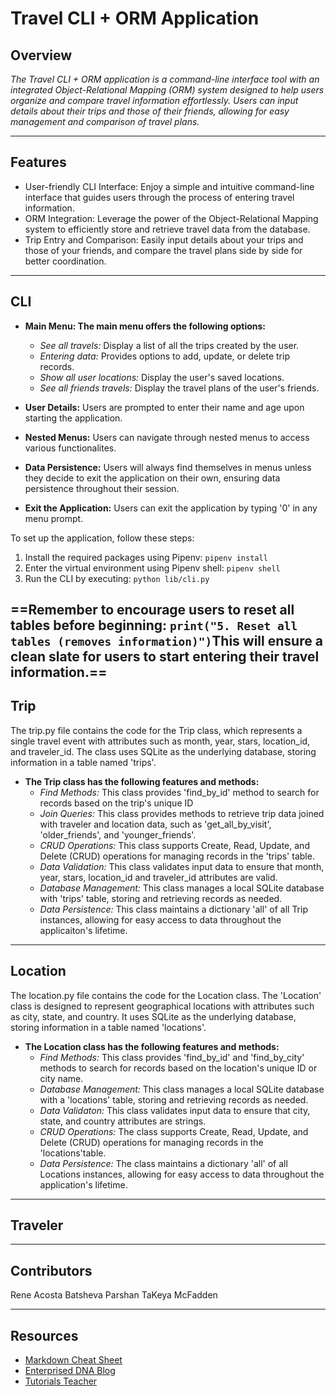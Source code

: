 # Travel CLI + ORM Application

## Overview

*The Travel CLI + ORM application is a command-line interface tool with an integrated Object-Relational Mapping (ORM) system designed to help users organize and compare travel information effortlessly. Users can input details about their trips and those of their friends, allowing for easy management and comparison of travel plans.*


---

## Features

- User-friendly CLI Interface: Enjoy a simple and intuitive command-line interface that guides users through the process of entering travel information.
- ORM Integration: Leverage the power of the Object-Relational Mapping system to efficiently store and retrieve travel data from the database.
- Trip Entry and Comparison: Easily input details about your trips and those of your friends, and compare the travel plans side by side for better coordination.

---

## CLI

- **Main Menu: The main menu offers the following options:**
  - *See all travels:* Display a list of all the trips created by the user.
  - *Entering data:* Provides options to add, update, or delete trip records.
  - *Show all user locations:* Display the user's saved locations.
  - *See all friends travels:* Display the travel plans of the user's friends.

- **User Details:** Users are prompted to enter their name and age upon starting the application.
- **Nested Menus:** Users can navigate through nested menus to access various functionalites.
- **Data Persistence:** Users will always find themselves in menus unless they decide to exit the application on their own, ensuring data persistence throughout their session.
- **Exit the Application:** Users can exit the application by typing '0' in any menu prompt.

To set up the application, follow these steps:

1. Install the required packages using Pipenv: `pipenv install`
2. Enter the virtual environment using Pipenv shell: `pipenv shell`
3. Run the CLI by executing: `python lib/cli.py`

==Remember to encourage users to reset all tables before beginning: `print("5. Reset all tables (removes information)")`This will ensure a clean slate for users to start entering their travel information.==
---


## Trip

The trip.py file contains the code for the Trip class, which represents a single travel event with attributes such as month, year, stars, location_id, and traveler_id. The class uses SQLite as the underlying database, storing information in a table named 'trips'.

- **The Trip class has the following features and methods:**
   - *Find Methods:* This class provides 'find_by_id' method to search for records based on the trip's unique ID
   - *Join Queries:* This class provides methods to retrieve trip data joined with traveler and location data, such as 'get_all_by_visit', 'older_friends', and 'younger_friends'.
   - *CRUD Operations:* This class supports Create, Read, Update, and Delete (CRUD) operations for managing records in the 'trips' table.
   - *Data Validation:* This class validates input data to ensure that month, year, stars, location_id and traveler_id attributes are valid.
   - *Database Management:* This class manages a local SQLite database with 'trips' table, storing and retrieving records as needed.
   - *Data Persistence:* This class maintains a dictionary 'all' of all Trip instances, allowing for easy access to data throughout the applicaiton's lifetime.
---


## Location

The location.py file contains the code for the Location class. The 'Location' class is designed to represent geographical locations with attributes such as city, state, and country. It uses SQLite as the underlying database, storing information in a table named 'locations'.

- **The Location class has the following features and methods:**
    - *Find Methods:* This class provides 'find_by_id' and 'find_by_city' methods to search for records based on the location's unique ID or city name.
    - *Database Management:* This class manages a local SQLite database with a 'locations' table, storing and retrieving records as needed.
    - *Data Validaton:* This class validates input data to ensure that city, state, and country attributes are strings.
    - *CRUD Operations:* The class supports Create, Read, Update, and Delete (CRUD) operations for managing records in the 'locations'table.
    - *Data Persistence:* The class maintains a dictionary 'all' of all Locations instances, allowing for easy access to data throughout the application's lifetime.

---

## Traveler


---

## Contributors

Rene Acosta
Batsheva Parshan
TaKeya McFadden

---

## Resources

- [Markdown Cheat Sheet](https://www.markdownguide.org/cheat-sheet/)
- [Enterprised DNA Blog](https://blog.enterprisedna.co/how-to-sort-a-list-alphabetically/)
- [Tutorials Teacher](https://www.tutorialsteacher.com/python/classmethod-decorator#google_vignette)
